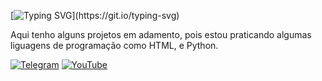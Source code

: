 [![Typing SVG](https://readme-typing-svg.herokuapp.com?font=Fira+Code&pause=1000&color=F7F7F7&random=false&width=435&lines=Eae+Truta%2C+como+vai%3F;Bem-vindo+ao+meu+perfil;N%C3%A3o+tem+muita+coisa+legal;Mas+estou+aprendendo+pra+trazer!)](https://git.io/typing-svg)

Aqui tenho alguns projetos em adamento, pois estou praticando algumas liguagens de programação como HTML, e Python.

[![Telegram](https://img.shields.io/badge/Telegram-2CA5E0?style=for-the-badge&logo=telegram&logoColor=white)](https://t.me/paulhenry_oficial)
[![YouTube](https://img.shields.io/badge/YouTube-%23FF0000.svg?style=for-the-badge&logo=YouTube&logoColor=white)](https://www.youtube.com/@paulhenrysantus)
